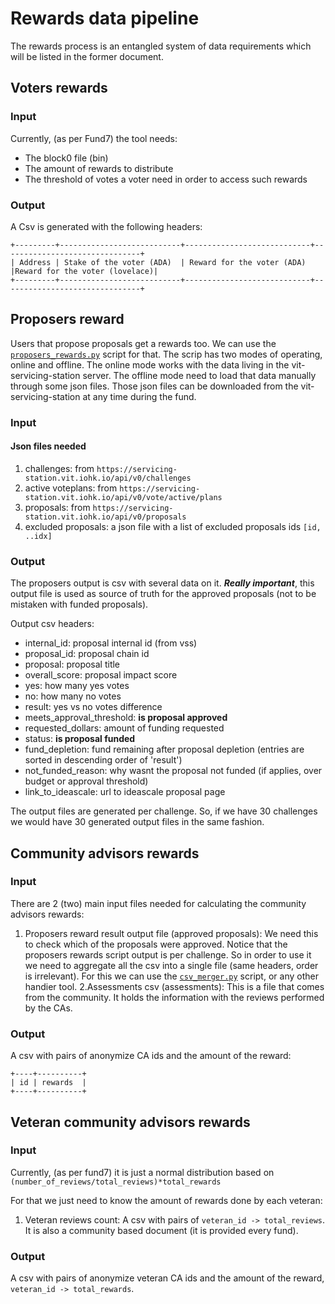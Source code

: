 # Rewards data pipeline

The rewards process is an entangled system of data requirements which will 
be listed in the former document.


## Voters rewards

### Input

Currently, (as per Fund7) the tool needs:

* The block0 file (bin)
* The amount of rewards to distribute
* The threshold of votes a voter need in order to access such rewards

### Output 

A Csv is generated with the following headers:


```
+---------+---------------------------+----------------------------+-------------------------------+
| Address | Stake of the voter (ADA)  | Reward for the voter (ADA) |Reward for the voter (lovelace)|
+---------+---------------------------+----------------------------+-------------------------------+
```

## Proposers reward

Users that propose proposals get a rewards too. We can use the [`proposers_rewards.py`](https://github.com/input-output-hk/catalyst-toolbox#calculate-proposers-rewards) script for that.
The scrip has two modes of operating, online and offline. 
The online mode works with the data living in the vit-servicing-station server.
The offline mode need to load that data manually through some json files. 
Those json files can be downloaded from the vit-servicing-station at any time during the fund.

### Input

#### Json files needed
1. challenges: from `https://servicing-station.vit.iohk.io/api/v0/challenges`
2. active voteplans: from `https://servicing-station.vit.iohk.io/api/v0/vote/active/plans`
3. proposals: from `https://servicing-station.vit.iohk.io/api/v0/proposals`
4. excluded proposals: a json file with a list of excluded proposals ids `[id, ..idx]`

### Output

The proposers output is csv with several data on it. 
***Really important***, this output file is used as source of truth for the approved proposals 
(not to be mistaken with funded proposals).

Output csv headers:
* internal_id: proposal internal id (from vss)
* proposal_id: proposal chain id
* proposal: proposal title
* overall_score: proposal impact score
* yes: how many yes votes
* no: how many no votes
* result: yes vs no votes difference
* meets_approval_threshold: **is proposal approved**
* requested_dollars: amount of funding requested
* status: **is proposal funded**
* fund_depletion: fund remaining after proposal depletion (entries are sorted in descending order of 'result')
* not_funded_reason: why wasnt the proposal not funded (if applies, over budget or approval threshold)
* link_to_ideascale: url to ideascale proposal page

The output files are generated per challenge. So, if we have 30 challenges we would have 30 generated output files 
in the same fashion.


## Community advisors rewards

### Input

There are 2 (two) main input files needed for calculating the community advisors rewards:

1. Proposers reward result output file (approved proposals): We need this to check which of the proposals were approved. 
Notice that the proposers rewards script output is per challenge. So in order to use it we need to aggregate all the csv
into a single file (same headers, order is irrelevant). For this we can use the 
[`csv_merger.py`](https://github.com/input-output-hk/catalyst-toolbox/blob/main/scripts/python/csv_merger.py) script,
or any other handier tool.
2.Assessments csv (assessments): This is a file that comes from the community. It holds the information with the reviews performed
by the CAs.

### Output

 A csv with pairs of anonymize CA ids and the amount of the reward:

```
+----+----------+
| id | rewards  |
+----+----------+
```

## Veteran community advisors rewards

### Input

Currently, (as per fund7) it is just a normal distribution based on `(number_of_reviews/total_reviews)*total_rewards`

For that we just need to know the amount of rewards done by each veteran:

1. Veteran reviews count: A csv with pairs of `veteran_id -> total_reviews`. It is also a community based document 
(it is provided every fund). 


### Output

A csv with pairs of anonymize veteran CA ids and the amount of the reward, `veteran_id -> total_rewards`.